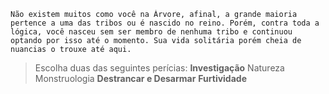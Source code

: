 	Não existem muitos como você na Árvore, afinal, a grande maioria pertence a uma das tribos ou é nascido no reino. Porém, contra toda a lógica, você nasceu sem ser membro de nenhuma tribo e continuou optando por isso até o momento. Sua vida solitária porém cheia de nuancias o trouxe até aqui.

>Escolha duas das seguintes perícias:
>**Investigação**
>Natureza
>Monstruologia
>**Destrancar e Desarmar**
>**Furtividade**
